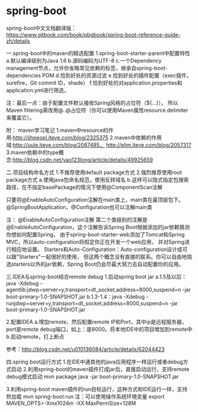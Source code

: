 # spring-boot
spring-boot中文文档翻译版：https://www.gitbook.com/book/qbgbook/spring-boot-reference-guide-zh/details

一.spring-boot中的maven的精选配置
1.spring-boot-starter-parent中配置特性
a.默认编译级别为Java 1.6
b.源码编码为UTF-8
c.一个Dependency management节点，允许你省略常见依赖的<version>标签，继承自spring-boot-dependencies POM
d.恰到好处的资源过滤
e.恰到好处的插件配置（exec插件，surefire，Git commit ID，shade）
f.恰到好处的对application.properties和application.yml进行筛选，

注：最后一点：由于配置文件默认接收Spring风格的占位符（${...}），
所以Maven filtering需改用@..@占位符（你可以使用Maven属性resource.delimiter来覆盖它）。

附：
maven学习笔记
1.maven中resource的作用:http://jjhpeopl.iteye.com/blog/2325375
2.maven中依赖的作用域:http://uule.iteye.com/blog/2087485，
http://elim.iteye.com/blog/2057317
3.maven依赖中的type概念:http://blog.csdn.net/yao123long/article/details/49925659

二.项目结构命名方式
1.不推荐使用default package方式
2.强烈推荐使用root package方式
a.使用java包命名规范，使用反转域名
b.这样可以隐式指定包搜索路径，在不指定basePackage的情况下使用@ComponentScan注解

只要将@EnableAutoConfiguration注解在main类上，main类在最顶层包下。
@SpringBootApplication，@Configuration也可以注解main类

注： 
@EnableAutoConfiguration注解
  第二个类级别的注解是@EnableAutoConfiguration，这个注解告诉Spring Boot根据添加的jar依赖猜测你想如何配置Spring。
由于spring-boot-starter-web添加了Tomcat和Spring MVC，所以auto-configuration将假定你正在开发一个web应用，
并对Spring进行相应地设置。
  Starters和Auto-Configuration：Auto-configuration设计成可以跟"Starters"一起很好的使用，
但这两个概念没有直接的联系。你可以自由地挑选starters以外的jar依赖，Spring Boot仍会尽最大努力去自动配置你的应用。


三.IDEA与spring-boot结合remote debug
1.启动spring boot jar
a.1.5及以后：java -Xdebug -agentlib:jdwp=server=y,transport=dt_socket,address=8000,suspend=n -jar boot-primary-1.0-SNAPSHOT.jar
b.1.3-1.4：java -Xdebug -runjdwp=server=y,transport=dt_socket,address=8000,suspend=n -jar boot-primary-1.0-SNAPSHOT.jar

2.配置IDEA
a.增加remote，然后配置remote IP和Port，其中ip是远程服务器，port是remote debug端口，如上：是8000。将本地IDE中的项目增加到remote中
b.启动remote，打上断点

参考：http://blog.csdn.net/u010136084/article/details/62044423


四.spring boot运行方式
1.在IDE中通其他的java应用程序一样运行或者debug方式启动
2.利用spring-boot的maven插件打成jar后，直接启动运行，支持remote debug模式启动
mvn package
java -jar boot-primary-1.0-SNAPSHOT.jar


3.利用spring-boot maven插件的run目标运行，这种方式和IDE运行一样，支持热加载
mvn spring-boot:run
注：可以使用操作系统环境变量
export MAVEN_OPTS=-Xmx1024m -XX:MaxPermSize=128M














































